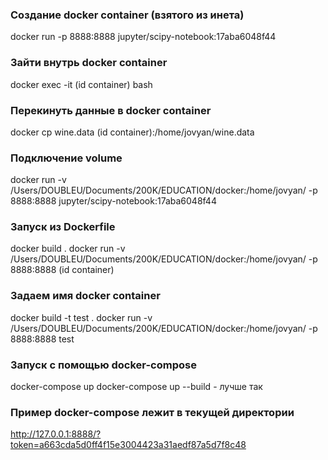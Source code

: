 ### Создание docker container (взятого из инета)
docker run -p 8888:8888 jupyter/scipy-notebook:17aba6048f44

### Зайти внутрь docker container
docker exec -it (id container) bash 

### Перекинуть данные в docker container
docker cp wine.data (id container):/home/jovyan/wine.data

### Подключение volume
docker run -v /Users/DOUBLEU/Documents/200K/EDUCATION/docker:/home/jovyan/ -p 8888:8888 jupyter/scipy-notebook:17aba6048f44

### Запуск из Dockerfile
docker build .
docker run -v /Users/DOUBLEU/Documents/200K/EDUCATION/docker:/home/jovyan/ -p 8888:8888 (id container)

### Задаем имя docker container
docker build  -t test .
docker run -v /Users/DOUBLEU/Documents/200K/EDUCATION/docker:/home/jovyan/ -p 8888:8888 test

### Запуск с помощью docker-compose
docker-compose up
docker-compose up --build - лучше так

### Пример docker-compose лежит в текущей директории



http://127.0.0.1:8888/?token=a663cda5d0ff4f15e3004423a31aedf87a5d7f8c48